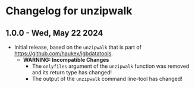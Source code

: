 Changelog for unzipwalk
=======================

1.0.0 - Wed, May 22 2024
------------------------

- Initial release, based on the `unzipwalk` that is part of <https://github.com/haukex/igbdatatools>.
  - **WARNING: Incompatible Changes**
    - The `onlyfiles` argument of the `unzipwalk` function was removed and its return type has changed!
    - The output of the `unzipwalk` command line-tool has changed!
